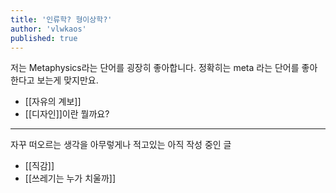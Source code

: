 ```yaml
---
title: '인류학? 형이상학?'
author: 'vlwkaos'
published: true
---
```


저는 Metaphysics라는 단어를 굉장히 좋아합니다. 정확히는 meta 라는 단어를 좋아한다고 보는게 맞지만요.

- [[자유의 계보]]
- [[디자인]]이란 뭘까요?

---

자꾸 떠오르는 생각을 아무렇게나 적고있는 아직 작성 중인 글 

- [[직감]]
- [[쓰레기는 누가 치울까]]


